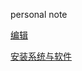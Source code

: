 personal note

[编辑](https://github.com/p2pg1/p2pg1.github.io/tree/main/note)

[安装系统与软件](./%E5%AE%89%E8%A3%85%E7%B3%BB%E7%BB%9F%E4%B8%8E%E8%BD%AF%E4%BB%B6.md)
